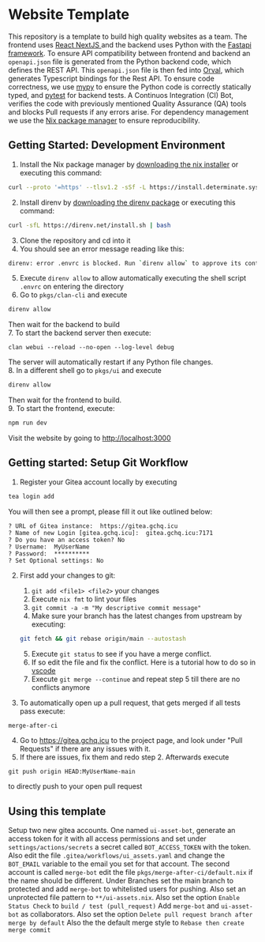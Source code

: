 
# Website Template

This repository is a template to build high quality websites as a team.
The frontend uses [React NextJS
](https://nextjs.org/) and the backend uses Python with the [Fastapi framework](https://fastapi.tiangolo.com/). To ensure API compatibility between frontend and backend an `openapi.json` file is generated from the Python backend code, which defines the REST API. This `openapi.json` file is then fed into [Orval](https://orval.dev/), which generates Typescript bindings for the Rest API. To ensure code correctness, we use [mypy](https://mypy-lang.org/) to ensure the Python code is correctly statically typed, and [pytest](https://docs.pytest.org/en/7.4.x/) for backend tests. A Continuos Integration (CI) Bot, verifies the code with previously mentioned Quality Assurance (QA) tools and blocks Pull requests if any errors arise.
For dependency management we use the [Nix package manager](https://nixos.org/) to ensure reproducibility.

## Getting Started: Development Environment

1. Install the Nix package manager by [downloading the nix installer](https://github.com/DeterminateSystems/nix-installer/releases) or executing this command:

```bash
curl --proto '=https' --tlsv1.2 -sSf -L https://install.determinate.systems/nix | sh -s -- install
```

2. Install direnv by [downloading the direnv package](https://direnv.net/docs/installation.html) or executing this command:

```bash
curl -sfL https://direnv.net/install.sh | bash
```

3. Clone the repository and cd into it
4. You should see an error message reading like this:

```bash
direnv: error .envrc is blocked. Run `direnv allow` to approve its content
```

5. Execute `direnv allow` to allow automatically executing the shell script `.envrc` on entering the directory
6. Go to `pkgs/clan-cli` and execute

```bash
direnv allow
```

Then wait for the backend to build  
7. To start the backend server then execute:

```
clan webui --reload --no-open --log-level debug
```

The server will automatically restart if any Python file changes.  
8. In a different shell go to `pkgs/ui` and execute

```bash
direnv allow
```

Then wait for the frontend to build.  
9. To start the frontend, execute:

```bash
npm run dev
```

Visit the website by going to [http://localhost:3000](http://localhost:3000)

## Getting started: Setup Git Workflow

1. Register your Gitea account locally by executing

```bash
tea login add
```

You will then see a prompt, please fill it out like outlined below:

```
? URL of Gitea instance:  https://gitea.gchq.icu
? Name of new Login [gitea.gchq.icu]:  gitea.gchq.icu:7171
? Do you have an access token? No
? Username:  MyUserName
? Password:  **********
? Set Optional settings: No
```

2. First add your changes to git:

   1. `git add <file1> <file2>` your changes
   2. Execute `nix fmt` to lint your files
   3. `git commit -a -m "My descriptive commit message"`
   4. Make sure your branch has the latest changes from upstream by executing:

   ```bash
   git fetch && git rebase origin/main --autostash
   ```

   5. Execute `git status` to see if you have a merge conflict.
   6. If so edit the file and fix the conflict. Here is a tutorial how to do so in [vscode](https://code.visualstudio.com/docs/sourcecontrol/overview#_merge-conflicts)
   7. Execute `git merge --continue` and repeat step 5 till there are no conflicts anymore

3. To automatically open up a pull request, that gets merged if all tests pass execute:

```bash
merge-after-ci
```

4. Go to https://gitea.gchq.icu to the project page, and look under "Pull Requests" if there are any issues with it.
5. If there are issues, fix them and redo step 2. Afterwards execute

```
git push origin HEAD:MyUserName-main
```

to directly push to your open pull request

## Using this template

Setup two new gitea accounts.
One named `ui-asset-bot`, generate an access token for it with all access permissions and set under `settings/actions/secrets` a secret called `BOT_ACCESS_TOKEN` with the token.
Also edit the file `.gitea/workflows/ui_assets.yaml` and change the `BOT_EMAIL` variable to the email you set for that account.
The second account is called `merge-bot` edit the file `pkgs/merge-after-ci/default.nix`
if the name should be different.
Under Branches set the main branch to protected and add `merge-bot` to whitelisted users for pushing.
Also set an unprotected file pattern to `**/ui-assets.nix`.
Also set the option `Enable Status Check` to `build / test (pull_request)`
Add `merge-bot` and `ui-asset-bot` as collaborators.
Also set the option `Delete pull request branch after merge by default`
Also the the default merge style to `Rebase then create merge commit`
